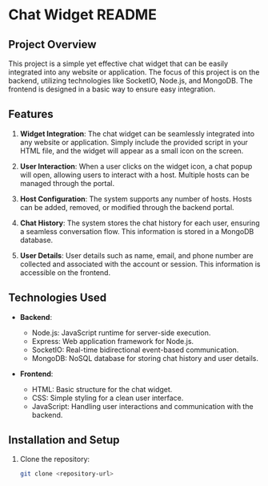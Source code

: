 # Chat Widget README

## Project Overview

This project is a simple yet effective chat widget that can be easily integrated into any website or application. The focus of this project is on the backend, utilizing technologies like SocketIO, Node.js, and MongoDB. The frontend is designed in a basic way to ensure easy integration.

## Features

1. **Widget Integration**: The chat widget can be seamlessly integrated into any website or application. Simply include the provided script in your HTML file, and the widget will appear as a small icon on the screen.

2. **User Interaction**: When a user clicks on the widget icon, a chat popup will open, allowing users to interact with a host. Multiple hosts can be managed through the portal.

3. **Host Configuration**: The system supports any number of hosts. Hosts can be added, removed, or modified through the backend portal.

4. **Chat History**: The system stores the chat history for each user, ensuring a seamless conversation flow. This information is stored in a MongoDB database.

5. **User Details**: User details such as name, email, and phone number are collected and associated with the account or session. This information is accessible on the frontend.

## Technologies Used

- **Backend**:
  - Node.js: JavaScript runtime for server-side execution.
  - Express: Web application framework for Node.js.
  - SocketIO: Real-time bidirectional event-based communication.
  - MongoDB: NoSQL database for storing chat history and user details.

- **Frontend**:
  - HTML: Basic structure for the chat widget.
  - CSS: Simple styling for a clean user interface.
  - JavaScript: Handling user interactions and communication with the backend.

## Installation and Setup

1. Clone the repository:
   ```bash
   git clone <repository-url>
